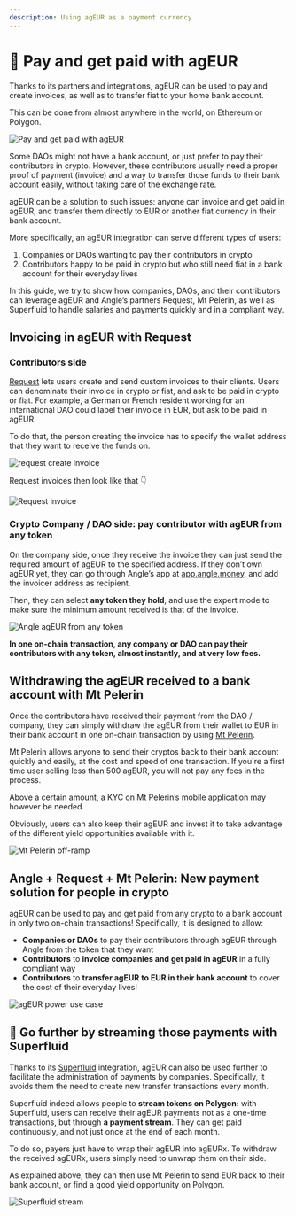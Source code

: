 ```yaml
---
description: Using agEUR as a payment currency
---
```


# 💸 Pay and get paid with agEUR

Thanks to its partners and integrations, agEUR can be used to pay and create invoices, as well as to transfer fiat to your home bank account.

This can be done from almost anywhere in the world, on Ethereum or Polygon.

![Pay and get paid with agEUR](../../.gitbook/assets/angle-borrowmodulewp-announcement-light.png)

Some DAOs might not have a bank account, or just prefer to pay their contributors in crypto. However, these contributors usually need a proper proof of payment (invoice) and a way to transfer those funds to their bank account easily, without taking care of the exchange rate.

agEUR can be a solution to such issues: anyone can invoice and get paid in agEUR, and transfer them directly to EUR or another fiat currency in their bank account.

More specifically, an agEUR integration can serve different types of users:

1. Companies or DAOs wanting to pay their contributors in crypto
2. Contributors happy to be paid in crypto but who still need fiat in a bank account for their everyday lives

In this guide, we try to show how companies, DAOs, and their contributors can leverage agEUR and Angle’s partners Request, Mt Pelerin, as well as Superfluid to handle salaries and payments quickly and in a compliant way.

## Invoicing in agEUR with Request

### Contributors side

[Request](https://app.request.finance) lets users create and send custom invoices to their clients. Users can denominate their invoice in crypto or fiat, and ask to be paid in crypto or fiat. For example, a German or French resident working for an international DAO could label their invoice in EUR, but ask to be paid in agEUR.

To do that, the person creating the invoice has to specify the wallet address that they want to receive the funds on.

![request create invoice](../../.gitbook/assets/request-create-invoice.png)

Request invoices then look like that 👇

![Request invoice](../../.gitbook/assets/request-invoice.png)

### Crypto Company / DAO side: pay contributor with agEUR from any token

On the company side, once they receive the invoice they can just send the required amount of agEUR to the specified address. If they don’t own agEUR yet, they can go through Angle’s app at [app.angle.money](http://app.angle.money), and add the invoicer address as recipient.

Then, they can select **any token they hold**, and use the expert mode to make sure the minimum amount received is that of the invoice.

![Angle agEUR from any token](../../.gitbook/assets/send-to-recipient.png)

**In one on-chain transaction, any company or DAO can pay their contributors with any token, almost instantly, and at very low fees.**

## Withdrawing the agEUR received to a bank account with Mt Pelerin

Once the contributors have received their payment from the DAO / company, they can simply withdraw the agEUR from their wallet to EUR in their bank account in one on-chain transaction by using [Mt Pelerin](https://www.mtpelerin.com/sell-crypto).

Mt Pelerin allows anyone to send their cryptos back to their bank account quickly and easily, at the cost and speed of one transaction. If you're a first time user selling less than 500 agEUR, you will not pay any fees in the process.

Above a certain amount, a KYC on Mt Pelerin’s mobile application may however be needed.

Obviously, users can also keep their agEUR and invest it to take advantage of the different yield opportunities available with it.

![Mt Pelerin off-ramp](../../.gitbook/assets/mtpelerin-offramp.png)

## Angle + Request + Mt Pelerin: New payment solution for people in crypto

agEUR can be used to pay and get paid from any crypto to a bank account in only two on-chain transactions! Specifically, it is designed to allow:

- **Companies or DAOs** to pay their contributors through agEUR through Angle from the token that they want
- **Contributors** to **invoice companies and get paid in agEUR** in a fully compliant way
- **Contributors** to **transfer agEUR** **to EUR in their bank account** to cover the cost of their everyday lives!

![agEUR power use case](../../.gitbook/assets/getting-paid-ageur.jpg)

## 💸 Go further by streaming those payments with Superfluid

Thanks to its [Superfluid](https://www.superfluid.finance/home) integration, agEUR can also be used further to facilitate the administration of payments by companies. Specifically, it avoids them the need to create new transfer transactions every month.

Superfluid indeed allows people to **stream tokens on Polygon:** with Superfluid, users can receive their agEUR payments not as a one-time transactions, but through **a payment stream**. They can get paid continuously, and not just once at the end of each month.

To do so, payers just have to wrap their agEUR into agEURx. To withdraw the received agEURx, users simply need to unwrap them on their side.

As explained above, they can then use Mt Pelerin to send EUR back to their bank account, or find a good yield opportunity on Polygon.

![Superfluid stream](../../.gitbook/assets/superfluid-stream.png)
